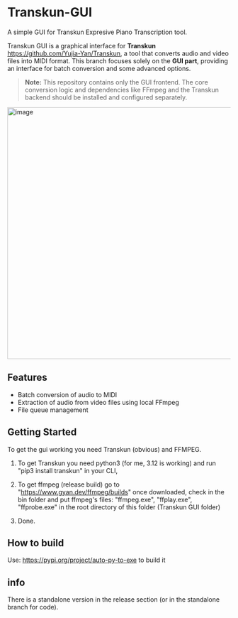 # Transkun-GUI
A simple GUI for Transkun Expresive Piano Transcription tool.

Transkun GUI is a graphical interface for **Transkun** https://github.com/Yujia-Yan/Transkun, a tool that converts audio and video files into MIDI format. This branch focuses solely on the **GUI part**, providing an interface for batch conversion and some advanced options.

> **Note:** This repository contains only the GUI frontend. The core conversion logic and dependencies like FFmpeg and the Transkun backend should be installed and configured separately.
<img width="652" height="567" alt="image" src="https://github.com/user-attachments/assets/44766276-bb22-451b-a67e-1d2c3ba61f88" />

## Features

- Batch conversion of audio to MIDI  
- Extraction of audio from video files using local FFmpeg  
- File queue management


## Getting Started
To get the gui working you need Transkun (obvious) and FFMPEG.

1. To get Transkun you need python3 (for me, 3.12 is working) and run "pip3 install transkun" in your CLI,

2. To get ffmpeg (release build) go to "https://www.gyan.dev/ffmpeg/builds" once downloaded, check in the bin folder and put ffmpeg's files: "ffmpeg.exe", "ffplay.exe", "ffprobe.exe" in the root directory of this folder (Transkun GUI folder)

3. Done.

## How to build

Use: https://pypi.org/project/auto-py-to-exe to build it

## info
There is a standalone version in the release section (or in the standalone branch for code).



